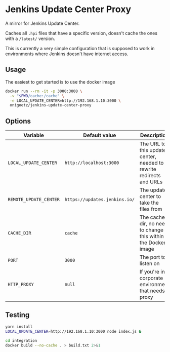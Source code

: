 # Jenkins Update Center Proxy

A mirror for Jenkins Update Center.

Caches all `.hpi` files that have a specific version, doesn't cache the ones with a `/latest/` version.

This is currently a very simple configuration that is supposed to work in environments where Jenkins doesn't have internet access.

## Usage

The easiest to get started is to use the docker image

```bash
docker run --rm -it -p 3000:3000 \
  -v "$PWD/cache:/cache" \
  -e LOCAL_UPDATE_CENTER=http://192.168.1.10:3000 \
  onigoetz/jenkins-update-center-proxy
```

## Options

| Variable               | Default value                 | Description                                                         |
| ---------------------- | ----------------------------- | ------------------------------------------------------------------- |
| `LOCAL_UPDATE_CENTER`  | `http://localhost:3000`       | The URL to this update center, needed to rewrite redirects and URLs |
| `REMOTE_UPDATE_CENTER` | `https://updates.jenkins.io/` | The update center to take the files from                            |
| `CACHE_DIR`            | `cache`                       | The cache dir, no need to change this within the Docker image       |
| `PORT`                 | `3000`                        | The port to listen on                                               |
| `HTTP_PROXY`           | `null`                        | If you're in a corporate environment that needs a proxy             |

## Testing

```bash
yarn install
LOCAL_UPDATE_CENTER=http://192.168.1.10:3000 node index.js &

cd integration
docker build --no-cache . > build.txt 2>&1
```
